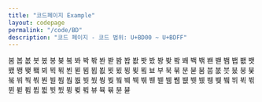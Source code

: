 ```yaml
---
title: "코드페이지 Example"
layout: codepage
permalink: "/code/BD"
description: "코드 페이지 - 코드 범위: U+BD00 ~ U+BDFF"
---
```


<span class="code tofu"></span>
<span class="code tofu"></span>
<span class="code tofu"></span>
<span class="code tofu"></span>
<span class="character">봄</span>
<span class="character">봅</span>
<span class="character">봆</span>
<span class="character">봇</span>
<span class="character">봈</span>
<span class="character">봉</span>
<span class="character">봊</span>
<span class="code tofu"></span>
<span class="character">봌</span>
<span class="code tofu"></span>
<span class="code tofu"></span>
<span class="code tofu"></span>
<span class="character">봐</span>
<span class="character">봑</span>
<span class="character">봒</span>
<span class="code tofu"></span>
<span class="character">봔</span>
<span class="code tofu"></span>
<span class="code tofu"></span>
<span class="character">봗</span>
<span class="code tofu"></span>
<span class="code tofu"></span>
<span class="code tofu"></span>
<span class="code tofu"></span>
<span class="code tofu"></span>
<span class="code tofu"></span>
<span class="code tofu"></span>
<span class="code tofu"></span>
<span class="character">봠</span>
<span class="character">봡</span>
<span class="character">봢</span>
<span class="character">봣</span>
<span class="character">봤</span>
<span class="character">봥</span>
<span class="character">봦</span>
<span class="code tofu"></span>
<span class="character">봨</span>
<span class="code tofu"></span>
<span class="code tofu"></span>
<span class="code tofu"></span>
<span class="character">봬</span>
<span class="character">봭</span>
<span class="character">봮</span>
<span class="code tofu"></span>
<span class="character">봰</span>
<span class="code tofu"></span>
<span class="code tofu"></span>
<span class="character">봳</span>
<span class="code tofu"></span>
<span class="code tofu"></span>
<span class="code tofu"></span>
<span class="code tofu"></span>
<span class="code tofu"></span>
<span class="code tofu"></span>
<span class="code tofu"></span>
<span class="code tofu"></span>
<span class="character">봼</span>
<span class="character">봽</span>
<span class="character">봾</span>
<span class="character">봿</span>
<span class="character">뵀</span>
<span class="character">뵁</span>
<span class="character">뵂</span>
<span class="code tofu"></span>
<span class="character">뵄</span>
<span class="code tofu"></span>
<span class="code tofu"></span>
<span class="code tofu"></span>
<span class="character">뵈</span>
<span class="character">뵉</span>
<span class="character">뵊</span>
<span class="code tofu"></span>
<span class="character">뵌</span>
<span class="code tofu"></span>
<span class="code tofu"></span>
<span class="character">뵏</span>
<span class="code tofu"></span>
<span class="code tofu"></span>
<span class="code tofu"></span>
<span class="code tofu"></span>
<span class="code tofu"></span>
<span class="code tofu"></span>
<span class="code tofu"></span>
<span class="code tofu"></span>
<span class="character">뵘</span>
<span class="character">뵙</span>
<span class="character">뵚</span>
<span class="character">뵛</span>
<span class="character">뵜</span>
<span class="character">뵝</span>
<span class="character">뵞</span>
<span class="code tofu"></span>
<span class="character">뵠</span>
<span class="code tofu"></span>
<span class="code tofu"></span>
<span class="code tofu"></span>
<span class="character">뵤</span>
<span class="code tofu"></span>
<span class="code tofu"></span>
<span class="code tofu"></span>
<span class="code tofu"></span>
<span class="code tofu"></span>
<span class="code tofu"></span>
<span class="code tofu"></span>
<span class="code tofu"></span>
<span class="code tofu"></span>
<span class="code tofu"></span>
<span class="code tofu"></span>
<span class="code tofu"></span>
<span class="code tofu"></span>
<span class="code tofu"></span>
<span class="code tofu"></span>
<span class="code tofu"></span>
<span class="code tofu"></span>
<span class="code tofu"></span>
<span class="code tofu"></span>
<span class="code tofu"></span>
<span class="code tofu"></span>
<span class="code tofu"></span>
<span class="code tofu"></span>
<span class="code tofu"></span>
<span class="code tofu"></span>
<span class="code tofu"></span>
<span class="code tofu"></span>
<span class="character">부</span>
<span class="character">북</span>
<span class="character">붂</span>
<span class="code tofu"></span>
<span class="character">분</span>
<span class="code tofu"></span>
<span class="code tofu"></span>
<span class="character">붇</span>
<span class="code tofu"></span>
<span class="code tofu"></span>
<span class="code tofu"></span>
<span class="code tofu"></span>
<span class="code tofu"></span>
<span class="code tofu"></span>
<span class="code tofu"></span>
<span class="code tofu"></span>
<span class="character">붐</span>
<span class="character">붑</span>
<span class="character">붒</span>
<span class="character">붓</span>
<span class="character">붔</span>
<span class="character">붕</span>
<span class="character">붖</span>
<span class="code tofu"></span>
<span class="character">붘</span>
<span class="code tofu"></span>
<span class="code tofu"></span>
<span class="code tofu"></span>
<span class="character">붜</span>
<span class="character">붝</span>
<span class="character">붞</span>
<span class="code tofu"></span>
<span class="character">붠</span>
<span class="code tofu"></span>
<span class="code tofu"></span>
<span class="character">붣</span>
<span class="code tofu"></span>
<span class="code tofu"></span>
<span class="code tofu"></span>
<span class="code tofu"></span>
<span class="code tofu"></span>
<span class="code tofu"></span>
<span class="code tofu"></span>
<span class="code tofu"></span>
<span class="character">붬</span>
<span class="character">붭</span>
<span class="character">붮</span>
<span class="character">붯</span>
<span class="character">붰</span>
<span class="character">붱</span>
<span class="character">붲</span>
<span class="code tofu"></span>
<span class="character">붴</span>
<span class="code tofu"></span>
<span class="code tofu"></span>
<span class="code tofu"></span>
<span class="character">붸</span>
<span class="character">붹</span>
<span class="character">붺</span>
<span class="code tofu"></span>
<span class="character">붼</span>
<span class="code tofu"></span>
<span class="code tofu"></span>
<span class="character">붿</span>
<span class="code tofu"></span>
<span class="code tofu"></span>
<span class="code tofu"></span>
<span class="code tofu"></span>
<span class="code tofu"></span>
<span class="code tofu"></span>
<span class="code tofu"></span>
<span class="code tofu"></span>
<span class="character">뷈</span>
<span class="character">뷉</span>
<span class="character">뷊</span>
<span class="character">뷋</span>
<span class="character">뷌</span>
<span class="character">뷍</span>
<span class="character">뷎</span>
<span class="code tofu"></span>
<span class="character">뷐</span>
<span class="code tofu"></span>
<span class="code tofu"></span>
<span class="code tofu"></span>
<span class="character">뷔</span>
<span class="character">뷕</span>
<span class="character">뷖</span>
<span class="code tofu"></span>
<span class="character">뷘</span>
<span class="code tofu"></span>
<span class="code tofu"></span>
<span class="character">뷛</span>
<span class="code tofu"></span>
<span class="code tofu"></span>
<span class="code tofu"></span>
<span class="code tofu"></span>
<span class="code tofu"></span>
<span class="code tofu"></span>
<span class="code tofu"></span>
<span class="code tofu"></span>
<span class="character">뷤</span>
<span class="character">뷥</span>
<span class="character">뷦</span>
<span class="character">뷧</span>
<span class="character">뷨</span>
<span class="character">뷩</span>
<span class="character">뷪</span>
<span class="code tofu"></span>
<span class="character">뷬</span>
<span class="code tofu"></span>
<span class="code tofu"></span>
<span class="code tofu"></span>
<span class="character">뷰</span>
<span class="character">뷱</span>
<span class="character">뷲</span>
<span class="code tofu"></span>
<span class="character">뷴</span>
<span class="code tofu"></span>
<span class="code tofu"></span>
<span class="character">뷷</span>
<span class="code tofu"></span>
<span class="code tofu"></span>
<span class="code tofu"></span>
<span class="code tofu"></span>
<span class="code tofu"></span>
<span class="code tofu"></span>
<span class="code tofu"></span>
<span class="code tofu"></span>